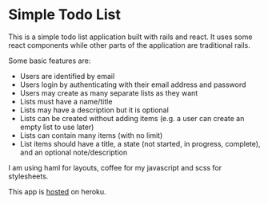 # Simple Todo List
This is a simple todo list application built with rails and react. It uses some react components while other parts of the application are traditional rails.

Some basic features are:
- Users are identified by email
- Users login by authenticating with their email address and password
- Users may create as many separate lists as they want
- Lists must have a name/title
- Lists may have a description but it is optional
- Lists can be created without adding items (e.g. a user can create an empty list to use later)
- Lists can contain many items (with no limit)
- List items should have a title, a state (not started, in progress, complete), and an optional note/description

I am using haml for layouts, coffee for my javascript and scss for stylesheets.

This app is [hosted](https://protected-ridge-75917.herokuapp.com/) on heroku.
